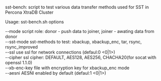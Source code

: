  sst-bench: script to test various data transfer methods used for SST in Percona XtraDB Cluster<br>

 Usage: sst-bench.sh options

 --mode        script role: donor - push data to joiner, joiner - awating data from donor<br>
 --sst-mode    sst-methods to test: xbackup, xbackup_enc, tar, rsync, rsync_improved<br>
 --ssl         use ssl for network connections (defaul:0 <0|1>)<br>
 --cipher      ssl cipher: DEFAULT, AES128, AES256, CHACHA20(for socat with openssl 1.1.0)<br>
 --xb-enc-key  file with encryption key for xbackup_enc mode<br>
 --aesni       AESNI enabled by default (defaul:1 <0|1>)<br>
